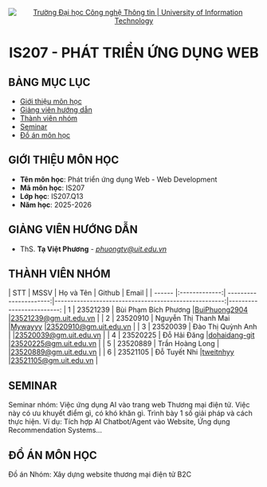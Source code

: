 <p align="center">
  <a href="https://www.uit.edu.vn/" title="Trường Đại học Công nghệ Thông tin" style="border: 5;">
    <img src="https://i.imgur.com/WmMnSRt.png" alt="Trường Đại học Công nghệ Thông tin | University of Information Technology">
  </a>
</p>

<!-- Title -->
<h1 align="center"><b>IS207 - PHÁT TRIỂN ỨNG DỤNG WEB</b></h1>

## BẢNG MỤC LỤC
* [ Giới thiệu môn học](#gioithieumonhoc)
* [ Giảng viên hướng dẫn](#giangvien)
* [ Thành viên nhóm](#thanhvien)
* [ Seminar](#seminar)
* [ Đồ án môn học](#doan)


## GIỚI THIỆU MÔN HỌC
<a name="gioithieumonhoc"></a>
* **Tên môn học**: Phát triển ứng dụng Web - Web Development
* **Mã môn học**: IS207
* **Lớp học**: IS207.Q13
* **Năm học**: 2025-2026

## GIẢNG VIÊN HƯỚNG DẪN
<a name="giangvien"></a>
* ThS. **Tạ Việt Phương** - *phuongtv@uit.edu.vn*

## THÀNH VIÊN NHÓM
<a name="thanhvien"></a>
| STT    | MSSV          | Họ và Tên              | Github                                               | Email                   |
| ------ |:-------------:| ----------------------:|-----------------------------------------------------:|-------------------------:
| 1      | 23521239      | Bùi Phạm Bích Phương   |[BuiPhuong2904](https://github.com/BuiPhuong2904)     |23521239@gm.uit.edu.vn  |
| 2      | 23520910      | Nguyễn Thị Thanh Mai   |[Mywayyy](https://github.com/Mywayyy)                 |23520910@gm.uit.edu.vn  |
| 3      | 23520039      | Đào Thị Quỳnh Anh      |                                                      |23520039@gm.uit.edu.vn  |
| 4      | 23520225      | Đỗ Hải Đăng            |[dohaidang-git](https://github.com/dohaidang-git)  |23520225@gm.uit.edu.vn  |
| 5      | 23520889      | Trần Hoàng Long        |                                                      |23520889@gm.uit.edu.vn  |
| 6      | 23521105      | Đỗ Tuyết Nhi           |[tweitnhyy](https://github.com/tweitnhyy)             |23521105@gm.uit.edu.vn  |

## SEMINAR
<a name="seminar"></a>
Seminar nhóm: Việc ứng dụng AI vào trang web Thương mại điện tử. Việc này có ưu khuyết điểm gì, có khó khăn gì. Trình bày 1 số giải pháp và cách thực hiện. Ví dụ: Tích hợp AI Chatbot/Agent vào Website, Ứng dụng Recommendation Systems…

## ĐỒ ÁN MÔN HỌC
<a name="doan"></a>
Đồ án Nhóm: Xây dựng website thương mại điện tử B2C
